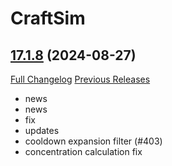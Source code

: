 # CraftSim

## [17.1.8](https://github.com/derfloh205/CraftSim/tree/17.1.8) (2024-08-27)
[Full Changelog](https://github.com/derfloh205/CraftSim/compare/17.1.7.1...17.1.8) [Previous Releases](https://github.com/derfloh205/CraftSim/releases)

- news  
- news  
- fix  
- updates  
- cooldown expansion filter (#403)  
- concentration calculation fix  
